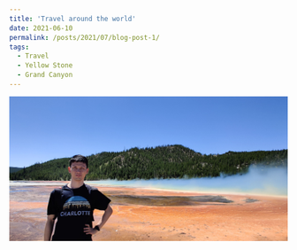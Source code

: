 ```yaml
---
title: 'Travel around the world'
date: 2021-06-10
permalink: /posts/2021/07/blog-post-1/
tags:
  - Travel
  - Yellow Stone
  - Grand Canyon
---
```


<img src="/images/post2021/IMG_20210607_123700__01.jpg"
     alt="1"
     style="float: left; margin-right: 10px;" />
